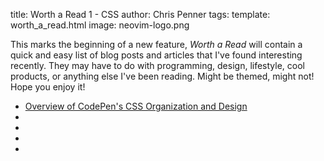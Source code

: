 title: Worth a Read 1 - CSS
author: Chris Penner
tags:
template: worth_a_read.html
image: neovim-logo.png


This marks the beginning of a new feature, *Worth a Read* will contain a quick
and easy list of blog posts and articles that I've found interesting recently.
They may have to do with programming, design, lifestyle, cool products, or
anything else I've been reading. Might be themed, might not! Hope you enjoy it!

* [Overview of CodePen's CSS Organization and Design](http://codepen.io/chriscoyier/blog/codepens-css)
* [  ](  )
* [  ](  )
* [  ](  )
* [  ](  )
